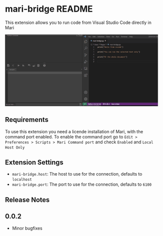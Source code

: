 # mari-bridge README

This extension allows you to run code from Visual Studio Code directly in Mari

![Demo](images/demo.gif)

## Requirements

To use this extension you need a licende installation of Mari, with the command port enabled.
To enable the command port go to `Edit > Preferences > Scripts > Mari Command port` and check `Enabled` and `Local Host Only`

## Extension Settings

* `mari-bridge.host`: The host to use for the connection, defaults to `localhost`
* `mari-bridge.port`: The port to use for the connection, defaults to `6100`

## Release Notes

## 0.0.2

- Minor bugfixes